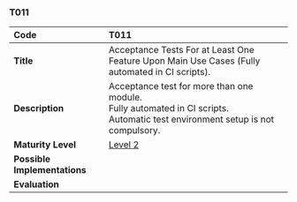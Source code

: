 ### T011

| **Code**           | **T011** |
| :--               | :--      |
| **Title**          | Acceptance Tests For at Least One Feature Upon Main Use Cases (Fully automated in CI scripts). |
| **Description**    | Acceptance test for more than one module. <br> Fully automated in CI scripts. <br> Automatic test environment setup is not compulsory. |
| **Maturity Level** | [Level 2](/levels#level-2) |
| **Possible Implementations** | |
| **Evaluation**     | |
